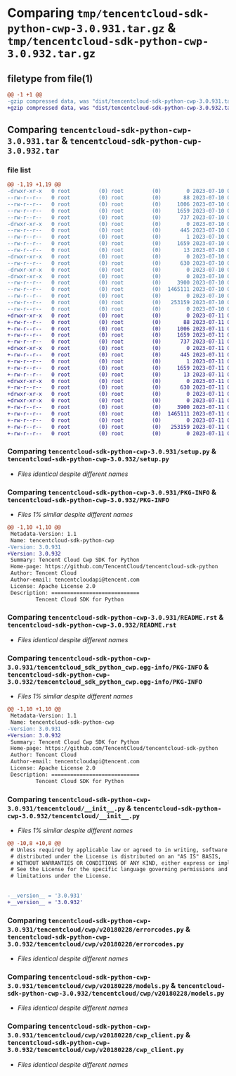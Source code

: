 # Comparing `tmp/tencentcloud-sdk-python-cwp-3.0.931.tar.gz` & `tmp/tencentcloud-sdk-python-cwp-3.0.932.tar.gz`

## filetype from file(1)

```diff
@@ -1 +1 @@
-gzip compressed data, was "dist/tencentcloud-sdk-python-cwp-3.0.931.tar", last modified: Mon Jul 10 00:38:10 2023, max compression
+gzip compressed data, was "dist/tencentcloud-sdk-python-cwp-3.0.932.tar", last modified: Tue Jul 11 00:40:50 2023, max compression
```

## Comparing `tencentcloud-sdk-python-cwp-3.0.931.tar` & `tencentcloud-sdk-python-cwp-3.0.932.tar`

### file list

```diff
@@ -1,19 +1,19 @@
-drwxr-xr-x   0 root         (0) root         (0)        0 2023-07-10 00:38:10.000000 tencentcloud-sdk-python-cwp-3.0.931/
--rw-r--r--   0 root         (0) root         (0)       88 2023-07-10 00:38:10.000000 tencentcloud-sdk-python-cwp-3.0.931/setup.cfg
--rw-r--r--   0 root         (0) root         (0)     1006 2023-07-10 00:38:10.000000 tencentcloud-sdk-python-cwp-3.0.931/setup.py
--rw-r--r--   0 root         (0) root         (0)     1659 2023-07-10 00:38:10.000000 tencentcloud-sdk-python-cwp-3.0.931/PKG-INFO
--rw-r--r--   0 root         (0) root         (0)      737 2023-07-10 00:38:10.000000 tencentcloud-sdk-python-cwp-3.0.931/README.rst
-drwxr-xr-x   0 root         (0) root         (0)        0 2023-07-10 00:38:10.000000 tencentcloud-sdk-python-cwp-3.0.931/tencentcloud_sdk_python_cwp.egg-info/
--rw-r--r--   0 root         (0) root         (0)      445 2023-07-10 00:38:10.000000 tencentcloud-sdk-python-cwp-3.0.931/tencentcloud_sdk_python_cwp.egg-info/SOURCES.txt
--rw-r--r--   0 root         (0) root         (0)        1 2023-07-10 00:38:10.000000 tencentcloud-sdk-python-cwp-3.0.931/tencentcloud_sdk_python_cwp.egg-info/dependency_links.txt
--rw-r--r--   0 root         (0) root         (0)     1659 2023-07-10 00:38:10.000000 tencentcloud-sdk-python-cwp-3.0.931/tencentcloud_sdk_python_cwp.egg-info/PKG-INFO
--rw-r--r--   0 root         (0) root         (0)       13 2023-07-10 00:38:10.000000 tencentcloud-sdk-python-cwp-3.0.931/tencentcloud_sdk_python_cwp.egg-info/top_level.txt
-drwxr-xr-x   0 root         (0) root         (0)        0 2023-07-10 00:38:10.000000 tencentcloud-sdk-python-cwp-3.0.931/tencentcloud/
--rw-r--r--   0 root         (0) root         (0)      630 2023-07-10 00:38:10.000000 tencentcloud-sdk-python-cwp-3.0.931/tencentcloud/__init__.py
-drwxr-xr-x   0 root         (0) root         (0)        0 2023-07-10 00:38:10.000000 tencentcloud-sdk-python-cwp-3.0.931/tencentcloud/cwp/
-drwxr-xr-x   0 root         (0) root         (0)        0 2023-07-10 00:38:10.000000 tencentcloud-sdk-python-cwp-3.0.931/tencentcloud/cwp/v20180228/
--rw-r--r--   0 root         (0) root         (0)     3900 2023-07-10 00:38:10.000000 tencentcloud-sdk-python-cwp-3.0.931/tencentcloud/cwp/v20180228/errorcodes.py
--rw-r--r--   0 root         (0) root         (0)  1465111 2023-07-10 00:38:10.000000 tencentcloud-sdk-python-cwp-3.0.931/tencentcloud/cwp/v20180228/models.py
--rw-r--r--   0 root         (0) root         (0)        0 2023-07-10 00:38:10.000000 tencentcloud-sdk-python-cwp-3.0.931/tencentcloud/cwp/v20180228/__init__.py
--rw-r--r--   0 root         (0) root         (0)   253159 2023-07-10 00:38:10.000000 tencentcloud-sdk-python-cwp-3.0.931/tencentcloud/cwp/v20180228/cwp_client.py
--rw-r--r--   0 root         (0) root         (0)        0 2023-07-10 00:38:10.000000 tencentcloud-sdk-python-cwp-3.0.931/tencentcloud/cwp/__init__.py
+drwxr-xr-x   0 root         (0) root         (0)        0 2023-07-11 00:40:50.000000 tencentcloud-sdk-python-cwp-3.0.932/
+-rw-r--r--   0 root         (0) root         (0)       88 2023-07-11 00:40:50.000000 tencentcloud-sdk-python-cwp-3.0.932/setup.cfg
+-rw-r--r--   0 root         (0) root         (0)     1006 2023-07-11 00:40:50.000000 tencentcloud-sdk-python-cwp-3.0.932/setup.py
+-rw-r--r--   0 root         (0) root         (0)     1659 2023-07-11 00:40:50.000000 tencentcloud-sdk-python-cwp-3.0.932/PKG-INFO
+-rw-r--r--   0 root         (0) root         (0)      737 2023-07-11 00:40:50.000000 tencentcloud-sdk-python-cwp-3.0.932/README.rst
+drwxr-xr-x   0 root         (0) root         (0)        0 2023-07-11 00:40:50.000000 tencentcloud-sdk-python-cwp-3.0.932/tencentcloud_sdk_python_cwp.egg-info/
+-rw-r--r--   0 root         (0) root         (0)      445 2023-07-11 00:40:50.000000 tencentcloud-sdk-python-cwp-3.0.932/tencentcloud_sdk_python_cwp.egg-info/SOURCES.txt
+-rw-r--r--   0 root         (0) root         (0)        1 2023-07-11 00:40:50.000000 tencentcloud-sdk-python-cwp-3.0.932/tencentcloud_sdk_python_cwp.egg-info/dependency_links.txt
+-rw-r--r--   0 root         (0) root         (0)     1659 2023-07-11 00:40:50.000000 tencentcloud-sdk-python-cwp-3.0.932/tencentcloud_sdk_python_cwp.egg-info/PKG-INFO
+-rw-r--r--   0 root         (0) root         (0)       13 2023-07-11 00:40:50.000000 tencentcloud-sdk-python-cwp-3.0.932/tencentcloud_sdk_python_cwp.egg-info/top_level.txt
+drwxr-xr-x   0 root         (0) root         (0)        0 2023-07-11 00:40:50.000000 tencentcloud-sdk-python-cwp-3.0.932/tencentcloud/
+-rw-r--r--   0 root         (0) root         (0)      630 2023-07-11 00:40:50.000000 tencentcloud-sdk-python-cwp-3.0.932/tencentcloud/__init__.py
+drwxr-xr-x   0 root         (0) root         (0)        0 2023-07-11 00:40:50.000000 tencentcloud-sdk-python-cwp-3.0.932/tencentcloud/cwp/
+drwxr-xr-x   0 root         (0) root         (0)        0 2023-07-11 00:40:50.000000 tencentcloud-sdk-python-cwp-3.0.932/tencentcloud/cwp/v20180228/
+-rw-r--r--   0 root         (0) root         (0)     3900 2023-07-11 00:40:50.000000 tencentcloud-sdk-python-cwp-3.0.932/tencentcloud/cwp/v20180228/errorcodes.py
+-rw-r--r--   0 root         (0) root         (0)  1465111 2023-07-11 00:40:50.000000 tencentcloud-sdk-python-cwp-3.0.932/tencentcloud/cwp/v20180228/models.py
+-rw-r--r--   0 root         (0) root         (0)        0 2023-07-11 00:40:50.000000 tencentcloud-sdk-python-cwp-3.0.932/tencentcloud/cwp/v20180228/__init__.py
+-rw-r--r--   0 root         (0) root         (0)   253159 2023-07-11 00:40:50.000000 tencentcloud-sdk-python-cwp-3.0.932/tencentcloud/cwp/v20180228/cwp_client.py
+-rw-r--r--   0 root         (0) root         (0)        0 2023-07-11 00:40:50.000000 tencentcloud-sdk-python-cwp-3.0.932/tencentcloud/cwp/__init__.py
```

### Comparing `tencentcloud-sdk-python-cwp-3.0.931/setup.py` & `tencentcloud-sdk-python-cwp-3.0.932/setup.py`

 * *Files identical despite different names*

### Comparing `tencentcloud-sdk-python-cwp-3.0.931/PKG-INFO` & `tencentcloud-sdk-python-cwp-3.0.932/PKG-INFO`

 * *Files 1% similar despite different names*

```diff
@@ -1,10 +1,10 @@
 Metadata-Version: 1.1
 Name: tencentcloud-sdk-python-cwp
-Version: 3.0.931
+Version: 3.0.932
 Summary: Tencent Cloud Cwp SDK for Python
 Home-page: https://github.com/TencentCloud/tencentcloud-sdk-python
 Author: Tencent Cloud
 Author-email: tencentcloudapi@tencent.com
 License: Apache License 2.0
 Description: ============================
         Tencent Cloud SDK for Python
```

### Comparing `tencentcloud-sdk-python-cwp-3.0.931/README.rst` & `tencentcloud-sdk-python-cwp-3.0.932/README.rst`

 * *Files identical despite different names*

### Comparing `tencentcloud-sdk-python-cwp-3.0.931/tencentcloud_sdk_python_cwp.egg-info/PKG-INFO` & `tencentcloud-sdk-python-cwp-3.0.932/tencentcloud_sdk_python_cwp.egg-info/PKG-INFO`

 * *Files 1% similar despite different names*

```diff
@@ -1,10 +1,10 @@
 Metadata-Version: 1.1
 Name: tencentcloud-sdk-python-cwp
-Version: 3.0.931
+Version: 3.0.932
 Summary: Tencent Cloud Cwp SDK for Python
 Home-page: https://github.com/TencentCloud/tencentcloud-sdk-python
 Author: Tencent Cloud
 Author-email: tencentcloudapi@tencent.com
 License: Apache License 2.0
 Description: ============================
         Tencent Cloud SDK for Python
```

### Comparing `tencentcloud-sdk-python-cwp-3.0.931/tencentcloud/__init__.py` & `tencentcloud-sdk-python-cwp-3.0.932/tencentcloud/__init__.py`

 * *Files 1% similar despite different names*

```diff
@@ -10,8 +10,8 @@
 # Unless required by applicable law or agreed to in writing, software
 # distributed under the License is distributed on an "AS IS" BASIS,
 # WITHOUT WARRANTIES OR CONDITIONS OF ANY KIND, either express or implied.
 # See the License for the specific language governing permissions and
 # limitations under the License.
 
 
-__version__ = '3.0.931'
+__version__ = '3.0.932'
```

### Comparing `tencentcloud-sdk-python-cwp-3.0.931/tencentcloud/cwp/v20180228/errorcodes.py` & `tencentcloud-sdk-python-cwp-3.0.932/tencentcloud/cwp/v20180228/errorcodes.py`

 * *Files identical despite different names*

### Comparing `tencentcloud-sdk-python-cwp-3.0.931/tencentcloud/cwp/v20180228/models.py` & `tencentcloud-sdk-python-cwp-3.0.932/tencentcloud/cwp/v20180228/models.py`

 * *Files identical despite different names*

### Comparing `tencentcloud-sdk-python-cwp-3.0.931/tencentcloud/cwp/v20180228/cwp_client.py` & `tencentcloud-sdk-python-cwp-3.0.932/tencentcloud/cwp/v20180228/cwp_client.py`

 * *Files identical despite different names*

